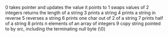 0 takes pointer and updates the value it points to
1 swaps values of 2 integers
returns the length of a string
3 prints a string
4 prints a string in reverse
5 reverses a string
6 prints one char out of 2 of a string
7 prints half of a string
8 prints n elements of an array of integers
9 copy string pointed to by src, including the terminating null byte (\0)
